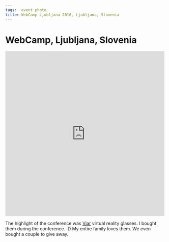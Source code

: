 ```yaml
---
tags:  event photo
title: WebCamp Ljubljana 2016, Ljubljana, Slovenia
---
```

# WebCamp, Ljubljana, Slovenia

<iframe src="https://www.facebook.com/plugins/post.php?href=https%3A%2F%2Fwww.facebook.com%2Fmedia%2Fset%2F%3Fset%3Da.10154113570847290.1073741860.735252289%26type%3D3&width=500" width="500" height="518" style="border:none;overflow:hidden" scrolling="no" frameborder="0" allowTransparency="true"></iframe>

The highlight of the conference was [Viar](http://viar.si) virtual reality glasses. I bought them during the conference. :D My entire family loves them. We even bought a couple to give away.
